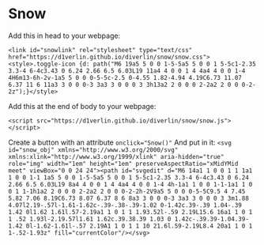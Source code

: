 # Snow
Add this in head to your webpage:

    <link id="snowlink" rel="stylesheet" type="text/css" href="https://d1verlin.github.io/diverlin/snow/snow.css">
    <style>.toggle-icon {d: path("M6 19a5 5 0 0 1-5-5a5 5 0 0 1 5-5c1-2.35 3.3-4 6-4c3.43 0 6.24 2.66 6.5 6.03L19 11a4 4 0 0 1 4 4a4 4 0 0 1-4 4H6m13-6h-2v-1a5 5 0 0 0-5-5c-2.5 0-4.55 1.82-4.94 4.19C6.73 11.07 6.37 11 6 11a3 3 0 0 0-3 3a3 3 0 0 0 3 3h13a2 2 0 0 0 2-2a2 2 0 0 0-2-2z");}</style>
    

Add this at the end of body to your webpage:

    <script src="https://d1verlin.github.io/diverlin/snow/snow.js"></script>
 Create a button with an attribute `onclick="Snow()"`
And put in it: 
`<svg id="snow_obj" xmlns="http://www.w3.org/2000/svg" xmlns:xlink="http://www.w3.org/1999/xlink" aria-hidden="true" role="img" width="1em" height="1em" preserveAspectRatio="xMidYMid meet" viewBox="0 0 24 24"><path id="svgedit" d="M6 14a1 1 0 0 1 1 1a1 1 0 0 1-1 1a5 5 0 0 1-5-5a5 5 0 0 1 5-5c1-2.35 3.3-4 6-4c3.43 0 6.24 2.66 6.5 6.03L19 8a4 4 0 0 1 4 4a4 4 0 0 1-4 4h-1a1 1 0 0 1-1-1a1 1 0 0 1 1-1h1a2 2 0 0 0 2-2a2 2 0 0 0-2-2h-2V9a5 5 0 0 0-5-5C9.5 4 7.45 5.82 7.06 8.19C6.73 8.07 6.37 8 6 8a3 3 0 0 0-3 3a3 3 0 0 0 3 3m1.88 4.07l2.19-.57l-1.61-1.62c-.39-.38-.39-1.02 0-1.42c.39-.39 1.04-.39 1.42 0l1.62 1.61l.57-2.19a1 1 0 1 1 1.93.52l-.59 2.19L15.6 16a1 1 0 1 1 .52 1.93l-2.19.57l1.61 1.62c.39.38.39 1.03 0 1.42c-.39.39-1.04.39-1.42 0l-1.62-1.61l-.57 2.19A1 1 0 1 1 10 21.6l.59-2.19L8.4 20a1 1 0 1 1-.52-1.93z" fill="currentColor"/></svg>`
